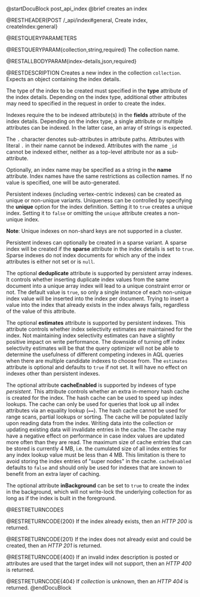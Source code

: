
@startDocuBlock post_api_index
@brief creates an index

@RESTHEADER{POST /_api/index#general, Create index, createIndex:general}

@RESTQUERYPARAMETERS

@RESTQUERYPARAM{collection,string,required}
The collection name.

@RESTALLBODYPARAM{index-details,json,required}

@RESTDESCRIPTION
Creates a new index in the collection `collection`. Expects
an object containing the index details.

The type of the index to be created must specified in the **type**
attribute of the index details. Depending on the index type, additional
other attributes may need to specified in the request in order to create
the index.

Indexes require the to be indexed attribute(s) in the **fields** attribute
of the index details. Depending on the index type, a single attribute or
multiple attributes can be indexed. In the latter case, an array of
strings is expected.

The `.` character denotes sub-attributes in attribute paths. Attributes with
literal `.` in their name cannot be indexed. Attributes with the name `_id`
cannot be indexed either, neither as a top-level attribute nor as a sub-attribute.

Optionally, an index name may be specified as a string in the **name** attribute.
Index names have the same restrictions as collection names. If no value is
specified, one will be auto-generated.

Persistent indexes (including vertex-centric indexes) can be created as unique
or non-unique variants. Uniqueness can be controlled by specifying the
**unique** option for the index definition. Setting it to `true` creates a
unique index. Setting it to `false` or omitting the `unique` attribute creates a
non-unique index.

**Note**: Unique indexes on non-shard keys are not supported in a cluster.

Persistent indexes can optionally be created in a sparse
variant. A sparse index will be created if the **sparse** attribute in
the index details is set to `true`. Sparse indexes do not index documents
for which any of the index attributes is either not set or is `null`.

The optional **deduplicate** attribute is supported by persistent array indexes.
It controls whether inserting duplicate index values
from the same document into a unique array index will lead to a unique constraint
error or not. The default value is `true`, so only a single instance of each
non-unique index value will be inserted into the index per document. Trying to
insert a value into the index that already exists in the index always fails,
regardless of the value of this attribute.

The optional **estimates** attribute is supported by persistent indexes.
This attribute controls whether index selectivity estimates are
maintained for the index. Not maintaining index selectivity estimates can have
a slightly positive impact on write performance.
The downside of turning off index selectivity estimates will be that
the query optimizer will not be able to determine the usefulness of different
competing indexes in AQL queries when there are multiple candidate indexes to
choose from.
The `estimates` attribute is optional and defaults to `true` if not set. It will
have no effect on indexes other than persistent indexes.

The optional attribute **cacheEnabled** is supported by indexes of type
*persistent*. This attribute controls whether an extra in-memory hash cache is
created for the index. The hash cache can be used to speed up index lookups.
The cache can only be used for queries that look up all index attributes via
an equality lookup (`==`). The hash cache cannot be used for range scans,
partial lookups or sorting.
The cache will be populated lazily upon reading data from the index. Writing data
into the collection or updating existing data will invalidate entries in the
cache. The cache may have a negative effect on performance in case index values
are updated more often than they are read.
The maximum size of cache entries that can be stored is currently 4 MB, i.e.
the cumulated size of all index entries for any index lookup value must be
less than 4 MB. This limitation is there to avoid storing the index entries
of "super nodes" in the cache.
`cacheEnabled` defaults to `false` and should only be used for indexes that
are known to benefit from an extra layer of caching.

The optional attribute **inBackground** can be set to `true` to create the index
in the background, which will not write-lock the underlying collection for
as long as if the index is built in the foreground.

@RESTRETURNCODES

@RESTRETURNCODE{200}
If the index already exists, then an *HTTP 200* is returned.

@RESTRETURNCODE{201}
If the index does not already exist and could be created, then an *HTTP 201*
is returned.

@RESTRETURNCODE{400}
If an invalid index description is posted or attributes are used that the
target index will not support, then an *HTTP 400* is returned.

@RESTRETURNCODE{404}
If *collection* is unknown, then an *HTTP 404* is returned.
@endDocuBlock
